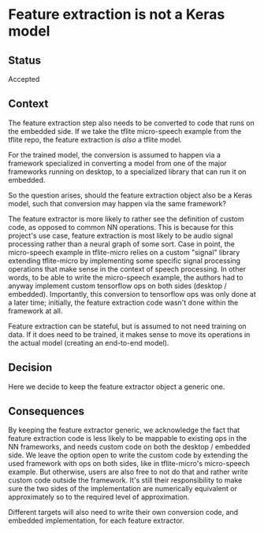 # Feature extraction is not a Keras model

## Status

Accepted

## Context

The feature extraction step also needs to be converted to code that runs on the embedded side. If we take the tflite micro-speech example from the tflite repo, the feature extraction is *also* a tflite model.

For the trained model, the conversion is assumed to happen via a framework specialized in converting a model from one of the major frameworks running on desktop, to a specialized library that can run it on embedded.

So the question arises, should the feature extraction object also be a Keras model, such that conversion may happen via the same framework?

The feature extractor is more likely to rather see the definition of custom code, as opposed to common NN operations. This is because for this project's use case, feature extraction is most likely to be audio signal processing rather than a neural graph of some sort. Case in point, the micro-speech example in tflite-micro relies on a custom "signal" library extending tflite-micro by implementing some specific signal processing operations that make sense in the context of speech processing. In other words, to be able to write the micro-speech example, the authors had to anyway implement custom tensorflow ops on both sides (desktop / embedded). Importantly, this conversion to tensorflow ops was only done at a later time; initially, the feature extraction code wasn't done within the framework at all.

Feature extraction can be stateful, but is assumed to not need training on data. If it does need to be trained, it makes sense to move its operations in the actual model (creating an end-to-end model).

## Decision

Here we decide to keep the feature extractor object a generic one.

## Consequences

By keeping the feature extractor generic, we acknowledge the fact that feature extraction code is less likely to be mappable to existing ops in the NN frameworks, and needs custom code on both the desktop / embedded side. We leave the option open to write the custom code by extending the used framework with ops on both sides, like in tflite-micro's micro-speech example. But otherwise, users are also free to not do that and rather write custom code outside the framework. It's still their responsibility to make sure the two sides of the implementation are numerically equivalent or approximately so to the required level of approximation.

Different targets will also need to write their own conversion code, and embedded implementation, for each feature extractor.


